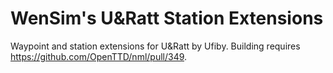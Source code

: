 # WenSim's U&Ratt Station Extensions

Waypoint and station extensions for U&Ratt by Ufiby.
Building requires <https://github.com/OpenTTD/nml/pull/349>.
